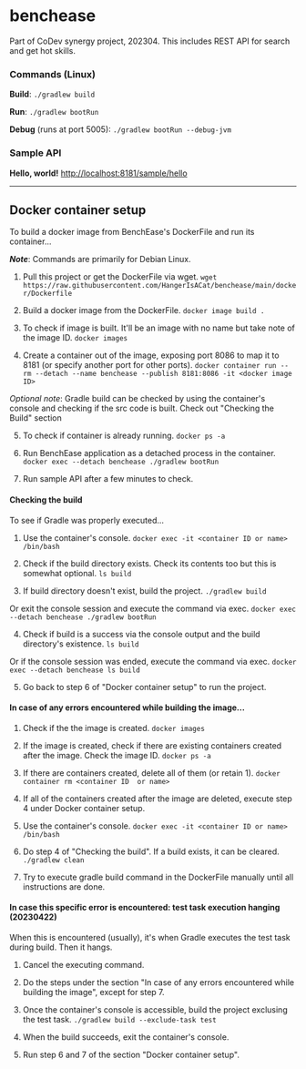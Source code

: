 # benchease
Part of CoDev synergy project, 202304. This includes REST API for search and get hot skills.

### Commands (Linux)
**Build**: `./gradlew build`

**Run**: `./gradlew bootRun`

**Debug** (runs at port 5005): `./gradlew bootRun --debug-jvm`

### Sample API
**Hello, world!** [http://localhost:8181/sample/hello](http://localhost:8181/sample/hello)

--- 

## Docker container setup
To build a docker image from BenchEase's DockerFile and run its container... 

_**Note**_: Commands are primarily for Debian Linux. 

1. Pull this project or get the DockerFile via wget. 
`wget https://raw.githubusercontent.com/HangerIsACat/benchease/main/docker/Dockerfile` 

2. Build a docker image from the DockerFile. 
`docker image build .` 

3. To check if image is built. It'll be an image with no name but take note of the image ID. 
`docker images` 

4. Create a container out of the image, exposing port 8086 to map it to 8181 (or specify another port for other ports). 
`docker container run --rm --detach --name benchease --publish 8181:8086 -it <docker image ID>` 

_Optional note_: Gradle build can be checked by using the container's console and checking if the src code is built. Check out "Checking the Build" section

5. To check if container is already running. 
`docker ps -a` 

6. Run BenchEase application as a detached process in the container. 
`docker exec --detach benchease ./gradlew bootRun` 

7. Run sample API after a few minutes to check. 

#### Checking the build
To see if Gradle was properly executed...

1. Use the container's console. 
`docker exec -it <container ID or name> /bin/bash` 

2. Check if the build directory exists. Check its contents too but this is somewhat optional. 
`ls build` 

3. If build directory doesn't exist, build the project. 
`./gradlew build` 

Or exit the console session and execute the command via exec. 
`docker exec --detach benchease ./gradlew bootRun` 

4. Check if build is a success via the console output and the build directory's existence. 
`ls build` 

Or if the console session was ended, execute the command via exec. 
`docker exec --detach benchease ls build` 

5. Go back to step 6 of "Docker container setup" to run the project. 


#### In case of any errors encountered while building the image...

1. Check if the the image is created. 
`docker images` 

2. If the image is created, check if there are existing containers created after the image. Check the image ID. 
`docker ps -a` 

3. If there are containers created, delete all of them (or retain 1). 
`docker container rm <container ID  or name>` 

4. If all of the containers created after the image are deleted, execute step 4 under Docker container setup. 

5. Use the container's console. 
`docker exec -it <container ID or name> /bin/bash` 

6. Do step 4 of "Checking the build". If a build exists, it can be cleared. 
`./gradlew clean`

7. Try to execute gradle build command in the DockerFile manually until all instructions are done. 

#### In case this specific error is encountered: test task execution hanging (20230422)
When this is encountered (usually), it's when Gradle executes the test task during build. Then it hangs. 

1. Cancel the executing command. 

2. Do the steps under the section "In case of any errors encountered while building the image", except for step 7.

3. Once the container's console is accessible, build the project exclusing the test task. 
`./gradlew build --exclude-task test`

4. When the build succeeds, exit the container's console. 

5. Run step 6 and 7 of the section "Docker container setup".
